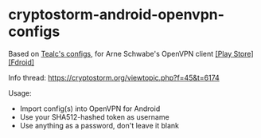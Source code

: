 # cryptostorm-android-openvpn-configs

Based on [Tealc's configs](https://github.com/tealcavalon/OpenVPN_Android/), for Arne Schwabe's OpenVPN client [[Play Store]](https://play.google.com/store/apps/details?id=de.blinkt.openvpn) [[Fdroid]](https://f-droid.org/repository/browse/?fdid=de.blinkt.openvpn)

Info thread: https://cryptostorm.org/viewtopic.php?f=45&t=6174

Usage:
- Import config(s) into OpenVPN for Android
- Use your SHA512-hashed token as username
- Use anything as a password, don't leave it blank
